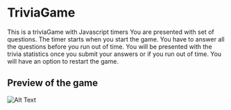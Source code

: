 # TriviaGame
This is a triviaGame with Javascript timers
You are presented with set of questions. The timer starts when you start the game. You have to answer all the questions before you run out of time. You will be presented with the trivia statistics once you submit your answers or if you run out of time. You will have an option to restart the game.



## Preview of the game
![Alt Text](https://github.com/manudee/TriviaGame/assets/images/Trivia.gif)
